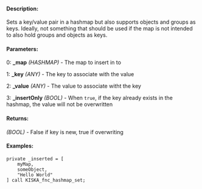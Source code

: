 #### Description:
Sets a key/value pair in a hashmap but also supports objects and groups as keys. Ideally, not something that should be used if the map is not intended to also hold groups and objects as keys.

#### Parameters:
0: **_map** *(HASHMAP)* - The map to insert in to

1: **_key** *(ANY)* - The key to associate with the value

2: **_value** *(ANY)* - The value to associate witht the key

3: **_insertOnly** *(BOOL)* - When `true`, if the key already exists in the hashmap,  the value will not be overwritten

#### Returns:
*(BOOL)* - False if key is new, true if overwriting

#### Examples:
```sqf
private _inserted = [
    myMap,
    someObject,
    "Hello World"
] call KISKA_fnc_hashmap_set;
```

